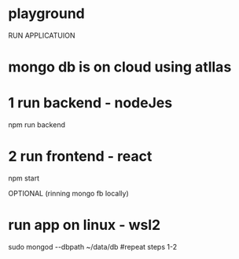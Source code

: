 # playground
RUN APPLICATUION

# mongo db is on cloud using atllas 

# 1 run backend - nodeJes
npm run backend

# 2 run frontend - react
npm start

OPTIONAL (rinning mongo fb locally)
# run app on linux - wsl2
sudo mongod --dbpath ~/data/db 
#repeat steps 1-2 
